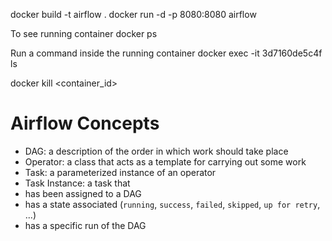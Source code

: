 docker build -t airflow .
docker run -d -p 8080:8080 airflow

To see running container
docker ps

Run a command inside the running container
docker exec -it 3d7160de5c4f ls

docker kill <container_id>

# Airflow Concepts

* DAG: a description of the order in which work should take place
* Operator: a class that acts as a template for carrying out some work
* Task: a parameterized instance of an operator
* Task Instance: a task that
 * has been assigned to a DAG
  * has a state associated (`running`, `success`, `failed`, `skipped`, `up for retry`, ...)
  * has a specific run of the DAG

